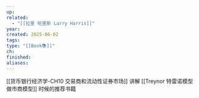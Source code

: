 ```yaml
---
up: 
related:
  - "[[拉里 哈里斯 Larry Harris]]"
year: 
created: 2025-06-02
tags: 
type: "[[Book📚]]"
ch: 
finished: 
aliases:
---
```

[[货币银行经济学-CH10 交易商和流动性证券市场]] 讲解 [[Treynor 特雷诺模型 做市商模型]] 时候的推荐书籍